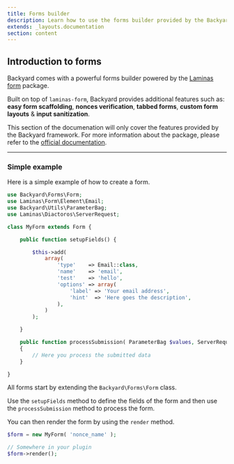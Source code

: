 ```yaml
---
title: Forms builder
description: Learn how to use the forms builder provided by the Backyard Framework for WordPress.
extends: _layouts.documentation
section: content
---
```


## Introduction to forms

Backyard comes with a powerful forms builder powered by the [Laminas form](https://docs.laminas.dev/laminas-form/) package.

Built on top of `laminas-form`, Backyard provides additional features such as: **easy form scaffolding**, **nonces verification**, **tabbed forms**, **custom form layouts** & **input sanitization**.

This section of the documenation will only cover the features provided by the Backyard framework. For more information about the package, please refer to the [official documentation](https://docs.laminas.dev/laminas-form/).

<hr>

### Simple example

Here is a simple example of how to create a form.

```php
use Backyard\Forms\Form;
use Laminas\Form\Element\Email;
use Backyard\Utils\ParameterBag;
use Laminas\Diactoros\ServerRequest;

class MyForm extends Form {

    public function setupFields() {

        $this->add(
            array(
                'type'    => Email::class,
                'name'    => 'email',
                'test'    => 'hello',
                'options' => array(
                    'label' => 'Your email address',
                    'hint'  => 'Here goes the description',
                ),
            )
        );

    }

    public function processSubmission( ParameterBag $values, ServerRequest $request )
	{
		// Here you process the submitted data
	}

}
```

All forms start by extending the `Backyard\Forms\Form` class.

Use the `setupFields` method to define the fields of the form and then use the `processSubmission` method to process the form.

You can then render the form by using the `render` method.

```php
$form = new MyForm( 'nonce_name' );

// Somewhere in your plugin
$form->render();
```
